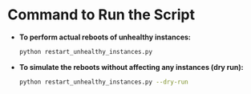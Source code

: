 # Command to Run the Script

- **To perform actual reboots of unhealthy instances:**
  ```bash
  python restart_unhealthy_instances.py
  ```
  
- **To simulate the reboots without affecting any instances (dry run):**
  ```bash
  python restart_unhealthy_instances.py --dry-run
  ```

